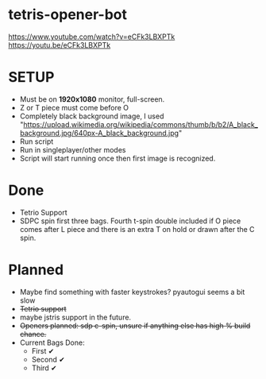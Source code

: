 # tetris-opener-bot
https://www.youtube.com/watch?v=eCFk3LBXPTk
https://youtu.be/eCFk3LBXPTk
# SETUP
- Must be on **1920x1080** monitor, full-screen.
- Z or T piece must come before O
- Completely black background image, I used "https://upload.wikimedia.org/wikipedia/commons/thumb/b/b2/A_black_background.jpg/640px-A_black_background.jpg"
- Run script
- Run in singleplayer/other modes
- Script will start running once then first image is recognized.



# Done
- Tetrio Support
- SDPC spin first three bags. Fourth t-spin double included if O piece comes after L piece and there is an extra T on hold or drawn after the C spin.

# Planned
- Maybe find something with faster keystrokes? pyautogui seems a bit slow
- ~~Tetrio support~~
- maybe jstris support in the future.
- ~~Openers planned: sdp c-spin, unsure if anything else has high % build chance.~~
- Current Bags Done: 
    - First ✔
    - Second ✔
    - Third ✔

  
